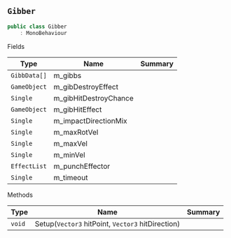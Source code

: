## `Gibber`

```csharp
public class Gibber
    : MonoBehaviour

```

Fields

| Type | Name | Summary | 
| --- | --- | --- | 
| `GibbData[]` | m_gibbs |  | 
| `GameObject` | m_gibDestroyEffect |  | 
| `Single` | m_gibHitDestroyChance |  | 
| `GameObject` | m_gibHitEffect |  | 
| `Single` | m_impactDirectionMix |  | 
| `Single` | m_maxRotVel |  | 
| `Single` | m_maxVel |  | 
| `Single` | m_minVel |  | 
| `EffectList` | m_punchEffector |  | 
| `Single` | m_timeout |  | 


Methods

| Type | Name | Summary | 
| --- | --- | --- | 
| `void` | Setup(`Vector3` hitPoint, `Vector3` hitDirection) |  | 


